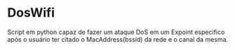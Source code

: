 # DosWifi
Script em python capaz de fazer um ataque DoS em um Expoint especifico após o usuário ter citado o MacAddress(bssid) da rede e o canal da mesma. 
